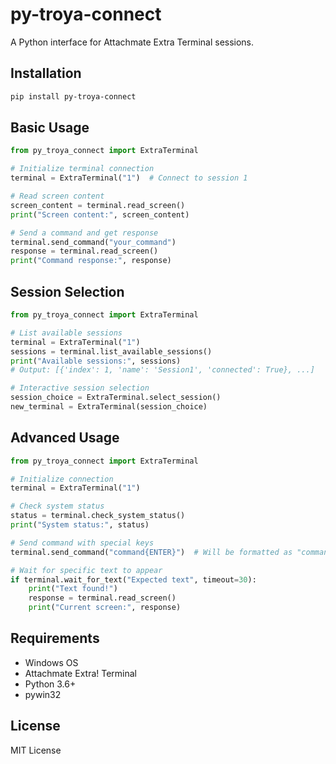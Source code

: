 # py-troya-connect

A Python interface for Attachmate Extra Terminal sessions.

## Installation

```bash
pip install py-troya-connect
```

## Basic Usage

```python
from py_troya_connect import ExtraTerminal

# Initialize terminal connection
terminal = ExtraTerminal("1")  # Connect to session 1

# Read screen content
screen_content = terminal.read_screen()
print("Screen content:", screen_content)

# Send a command and get response
terminal.send_command("your_command")
response = terminal.read_screen()
print("Command response:", response)
```

## Session Selection

```python
from py_troya_connect import ExtraTerminal

# List available sessions
terminal = ExtraTerminal("1")
sessions = terminal.list_available_sessions()
print("Available sessions:", sessions)
# Output: [{'index': 1, 'name': 'Session1', 'connected': True}, ...]

# Interactive session selection
session_choice = ExtraTerminal.select_session()
new_terminal = ExtraTerminal(session_choice)
```

## Advanced Usage

```python
from py_troya_connect import ExtraTerminal

# Initialize connection
terminal = ExtraTerminal("1")

# Check system status
status = terminal.check_system_status()
print("System status:", status)

# Send command with special keys
terminal.send_command("command{ENTER}")  # Will be formatted as "command<ENTER>"

# Wait for specific text to appear
if terminal.wait_for_text("Expected text", timeout=30):
    print("Text found!")
    response = terminal.read_screen()
    print("Current screen:", response)
```

## Requirements

- Windows OS
- Attachmate Extra! Terminal
- Python 3.6+
- pywin32

## License

MIT License
